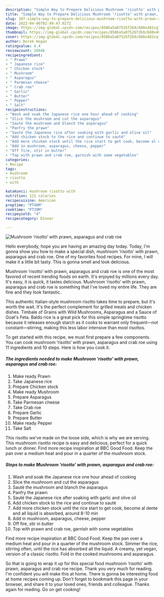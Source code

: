 ```yaml
---
description: "Simple Way to Prepare Delicious Mushroom ‘risotto’ with prawn, asparagus and crab roe"
title: "Simple Way to Prepare Delicious Mushroom ‘risotto’ with prawn, asparagus and crab roe"
slug: 107-simple-way-to-prepare-delicious-mushroom-risotto-with-prawn-asparagus-and-crab-roe
date: 2022-04-06T02:49:47.027Z
image: https://img-global.cpcdn.com/recipes/8586a5a07526f2b9/680x482cq70/mushroom-risotto-with-prawn-asparagus-and-crab-roe-recipe-main-photo.jpg
thumbnail: https://img-global.cpcdn.com/recipes/8586a5a07526f2b9/680x482cq70/mushroom-risotto-with-prawn-asparagus-and-crab-roe-recipe-main-photo.jpg
cover: https://img-global.cpcdn.com/recipes/8586a5a07526f2b9/680x482cq70/mushroom-risotto-with-prawn-asparagus-and-crab-roe-recipe-main-photo.jpg
author: Derek Hogan
ratingvalue: 4.4
reviewcount: 26646
recipeingredient:
- " Prawn"
- " Japanese rice"
- " Chicken stock"
- " Mushroom"
- " Asparagus"
- " Parmesan cheese"
- " Crab roe"
- " Garlic"
- " Butter"
- " Pepper"
- " Salt"
recipeinstructions:
- "Wash and soak the Japanese rice one hour ahead of cooking"
- "Slice the mushroom and cut the asparagus"
- "Sauté the mushroom and blanch the asparagus"
- "Panfry the prawn"
- "Sauté the Japanese rice after soaking with garlic and olive oil"
- "Add chicken stock to the rice and continue to sauté"
- "Add more chicken stock until the rice start to get cook, become al dente and all liquid is absorbed, around 8-10 min"
- "Add in mushroom, asparagus, cheese, pepper"
- "Off fire, stir in butter"
- "Top with prawn and crab roe, garnish with some vegetables"
categories:
- Recipe
tags:
- mushroom
- risotto
- with

katakunci: mushroom risotto with 
nutrition: 121 calories
recipecuisine: American
preptime: "PT40M"
cooktime: "PT39M"
recipeyield: "4"
recipecategory: Dinner

---
```



![Mushroom ‘risotto’ with prawn, asparagus and crab roe](https://img-global.cpcdn.com/recipes/8586a5a07526f2b9/680x482cq70/mushroom-risotto-with-prawn-asparagus-and-crab-roe-recipe-main-photo.jpg)

Hello everybody, hope you are having an amazing day today. Today, I'm gonna show you how to make a special dish, mushroom ‘risotto’ with prawn, asparagus and crab roe. One of my favorites food recipes. For mine, I will make it a little bit tasty. This is gonna smell and look delicious.

Mushroom ‘risotto’ with prawn, asparagus and crab roe is one of the most favored of recent trending foods on earth. It's enjoyed by millions every day. It's easy, it is quick, it tastes delicious. Mushroom ‘risotto’ with prawn, asparagus and crab roe is something that I've loved my entire life. They are fine and they look fantastic.

This authentic Italian-style mushroom risotto takes time to prepare, but it&#39;s worth the wait. It&#39;s the perfect complement for grilled meats and chicken dishes. Timbale of Grains with Wild Mushrooms, Asparagus and a Sauce of Goat&#39;s Feta. Baldo rice is a great pick for this simple springtime risotto because it releases enough starch as it cooks to warrant only frequent—not constant—stirring, making this less labor intensive than most risottos.


To get started with this recipe, we must first prepare a few components. You can cook mushroom ‘risotto’ with prawn, asparagus and crab roe using 11 ingredients and 10 steps. Here is how you cook it.

<!--inarticleads1-->

##### The ingredients needed to make Mushroom ‘risotto’ with prawn, asparagus and crab roe:

1. Make ready  Prawn
1. Take  Japanese rice
1. Prepare  Chicken stock
1. Make ready  Mushroom
1. Prepare  Asparagus
1. Take  Parmesan cheese
1. Take  Crab roe
1. Prepare  Garlic
1. Prepare  Butter
1. Make ready  Pepper
1. Take  Salt


This risotto we&#39;ve made on the loose side, which is why we are serving. This mushroom risotto recipe is easy and delicious, perfect for a quick lunch or dinner. Find more recipe inspiration at BBC Good Food. Keep the pan over a medium heat and pour in a quarter of the mushroom stock. 

<!--inarticleads2-->

##### Steps to make Mushroom ‘risotto’ with prawn, asparagus and crab roe:

1. Wash and soak the Japanese rice one hour ahead of cooking
1. Slice the mushroom and cut the asparagus
1. Sauté the mushroom and blanch the asparagus
1. Panfry the prawn
1. Sauté the Japanese rice after soaking with garlic and olive oil
1. Add chicken stock to the rice and continue to sauté
1. Add more chicken stock until the rice start to get cook, become al dente and all liquid is absorbed, around 8-10 min
1. Add in mushroom, asparagus, cheese, pepper
1. Off fire, stir in butter
1. Top with prawn and crab roe, garnish with some vegetables


Find more recipe inspiration at BBC Good Food. Keep the pan over a medium heat and pour in a quarter of the mushroom stock. Simmer the rice, stirring often, until the rice has absorbed all the liquid. A creamy, yet vegan, version of a classic risotto. Fold in the cooked mushrooms and asparagus. 

So that is going to wrap it up for this special food mushroom ‘risotto’ with prawn, asparagus and crab roe recipe. Thank you very much for reading. I'm confident you will make this at home. There is gonna be interesting food at home recipes coming up. Don't forget to bookmark this page in your browser, and share it to your loved ones, friends and colleague. Thanks again for reading. Go on get cooking!
